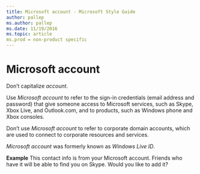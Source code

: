 ```yaml
---
title: Microsoft account - Microsoft Style Guide
author: pallep
ms.author: pallep
ms.date: 11/19/2016
ms.topic: article
ms.prod = non-product specific
---
```


# Microsoft account

Don’t capitalize *account*.

Use *Microsoft account* to refer to the sign-in credentials (email address and password) that give someone access to Microsoft services, such as Skype, Xbox Live, and Outlook.com, and to products, such as Windows phone and Xbox consoles. 

Don’t use *Microsoft account* to refer to corporate domain accounts, which are used to connect to corporate resources and services.

*Microsoft account* was formerly known as *Windows Live ID*.

**Example** This contact info is from your Microsoft account. Friends who have it will be able to find you on Skype. Would you like to add it?
